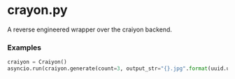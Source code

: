 # crayon.py
A reverse engineered wrapper over the craiyon backend.

### Examples
```py
craiyon = Craiyon()
asyncio.run(craiyon.generate(count=3, output_str="{}.jpg".format(uuid.uuid4()), text="Rock the Casbah"))
```
